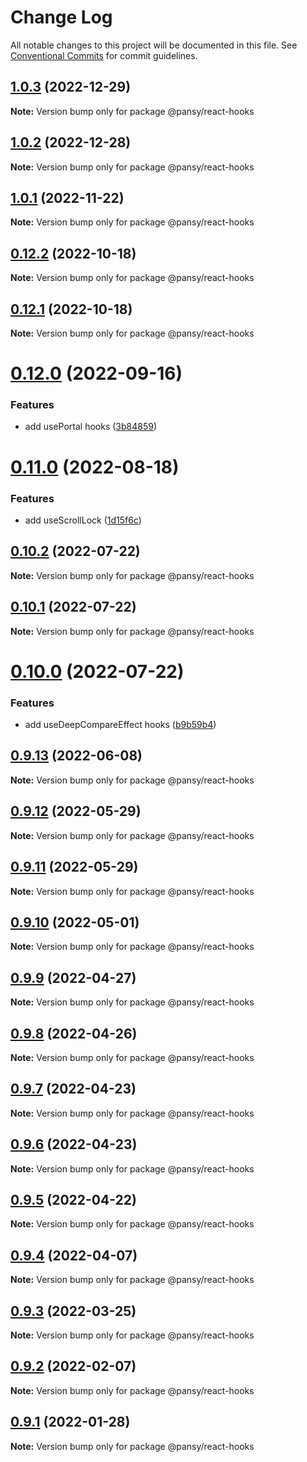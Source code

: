 # Change Log

All notable changes to this project will be documented in this file.
See [Conventional Commits](https://conventionalcommits.org) for commit guidelines.

## [1.0.3](https://github.com/pansyjs/react-hooks/compare/@pansy/react-hooks@1.0.2...@pansy/react-hooks@1.0.3) (2022-12-29)

**Note:** Version bump only for package @pansy/react-hooks





## [1.0.2](https://github.com/pansyjs/react-hooks/compare/@pansy/react-hooks@1.0.1...@pansy/react-hooks@1.0.2) (2022-12-28)

**Note:** Version bump only for package @pansy/react-hooks





## [1.0.1](https://github.com/pansyjs/react-hooks/compare/@pansy/react-hooks@0.12.2...@pansy/react-hooks@1.0.1) (2022-11-22)

**Note:** Version bump only for package @pansy/react-hooks





## [0.12.2](https://github.com/pansyjs/react-hooks/compare/@pansy/react-hooks@0.12.1...@pansy/react-hooks@0.12.2) (2022-10-18)

**Note:** Version bump only for package @pansy/react-hooks





## [0.12.1](https://github.com/pansyjs/react-hooks/compare/@pansy/react-hooks@0.12.0...@pansy/react-hooks@0.12.1) (2022-10-18)

**Note:** Version bump only for package @pansy/react-hooks





# [0.12.0](https://github.com/pansyjs/react-hooks/compare/@pansy/react-hooks@0.11.0...@pansy/react-hooks@0.12.0) (2022-09-16)


### Features

* add usePortal hooks ([3b84859](https://github.com/pansyjs/react-hooks/commit/3b84859d2de69367a50bf9a5cd1ad8c9c8731c07))





# [0.11.0](https://github.com/pansyjs/react-hooks/compare/@pansy/react-hooks@0.10.2...@pansy/react-hooks@0.11.0) (2022-08-18)


### Features

* add useScrollLock ([1d15f6c](https://github.com/pansyjs/react-hooks/commit/1d15f6cbdd5477b80f7b97bfe834299d6b649cef))





## [0.10.2](https://github.com/pansyjs/react-hooks/compare/@pansy/react-hooks@0.10.1...@pansy/react-hooks@0.10.2) (2022-07-22)

**Note:** Version bump only for package @pansy/react-hooks





## [0.10.1](https://github.com/pansyjs/react-hooks/compare/@pansy/react-hooks@0.10.0...@pansy/react-hooks@0.10.1) (2022-07-22)

**Note:** Version bump only for package @pansy/react-hooks





# [0.10.0](https://github.com/pansyjs/react-hooks/compare/@pansy/react-hooks@0.9.13...@pansy/react-hooks@0.10.0) (2022-07-22)


### Features

* add useDeepCompareEffect hooks ([b9b59b4](https://github.com/pansyjs/react-hooks/commit/b9b59b4387fce4407bebc692b565f6184dac59fe))





## [0.9.13](https://github.com/pansyjs/react-hooks/compare/@pansy/react-hooks@0.9.12...@pansy/react-hooks@0.9.13) (2022-06-08)

**Note:** Version bump only for package @pansy/react-hooks





## [0.9.12](https://github.com/pansyjs/react-hooks/compare/@pansy/react-hooks@0.9.11...@pansy/react-hooks@0.9.12) (2022-05-29)

**Note:** Version bump only for package @pansy/react-hooks





## [0.9.11](https://github.com/pansyjs/react-hooks/compare/@pansy/react-hooks@0.9.10...@pansy/react-hooks@0.9.11) (2022-05-29)

**Note:** Version bump only for package @pansy/react-hooks





## [0.9.10](https://github.com/pansyjs/react-hooks/compare/@pansy/react-hooks@0.9.9...@pansy/react-hooks@0.9.10) (2022-05-01)

**Note:** Version bump only for package @pansy/react-hooks





## [0.9.9](https://github.com/pansyjs/react-hooks/compare/@pansy/react-hooks@0.9.8...@pansy/react-hooks@0.9.9) (2022-04-27)

**Note:** Version bump only for package @pansy/react-hooks





## [0.9.8](https://github.com/pansyjs/react-hooks/compare/@pansy/react-hooks@0.9.7...@pansy/react-hooks@0.9.8) (2022-04-26)

**Note:** Version bump only for package @pansy/react-hooks





## [0.9.7](https://github.com/pansyjs/react-hooks/compare/@pansy/react-hooks@0.9.6...@pansy/react-hooks@0.9.7) (2022-04-23)

**Note:** Version bump only for package @pansy/react-hooks





## [0.9.6](https://github.com/pansyjs/react-hooks/compare/@pansy/react-hooks@0.9.5...@pansy/react-hooks@0.9.6) (2022-04-23)

**Note:** Version bump only for package @pansy/react-hooks





## [0.9.5](https://github.com/pansyjs/react-hooks/compare/@pansy/react-hooks@0.9.4...@pansy/react-hooks@0.9.5) (2022-04-22)

**Note:** Version bump only for package @pansy/react-hooks





## [0.9.4](https://github.com/pansyjs/react-hooks/compare/@pansy/react-hooks@0.9.3...@pansy/react-hooks@0.9.4) (2022-04-07)

**Note:** Version bump only for package @pansy/react-hooks





## [0.9.3](https://github.com/pansyjs/react-hooks/compare/@pansy/react-hooks@0.9.2...@pansy/react-hooks@0.9.3) (2022-03-25)

**Note:** Version bump only for package @pansy/react-hooks





## [0.9.2](https://github.com/pansyjs/react-hooks/compare/@pansy/react-hooks@0.9.1...@pansy/react-hooks@0.9.2) (2022-02-07)

**Note:** Version bump only for package @pansy/react-hooks





## [0.9.1](https://github.com/pansyjs/react-hooks/compare/@pansy/react-hooks@0.9.0...@pansy/react-hooks@0.9.1) (2022-01-28)

**Note:** Version bump only for package @pansy/react-hooks

